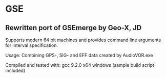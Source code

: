 # GSE
## Rewritten port of GSEmerge by Geo-X, JD 
Supports modern 64 bit machines and provides command line arguments for interval specification.

Usage: Combining GPS-, SIG- and EFF data created by AudioVOR.exe

Compiled and tested with: gcc 9.2.0 x64 windows (sample build script included)
